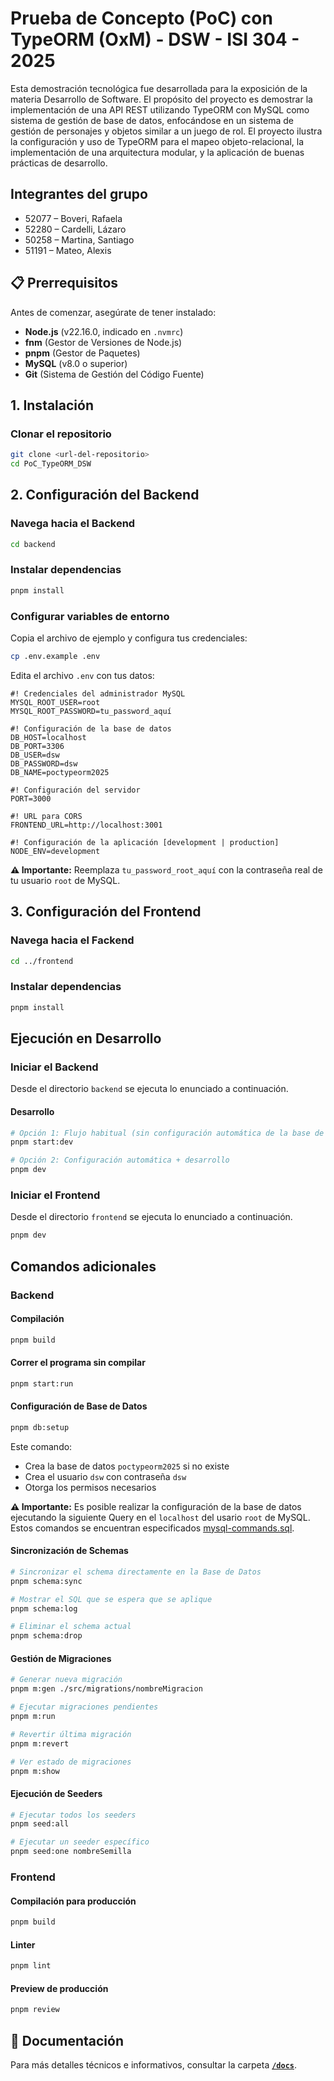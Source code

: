 # Prueba de Concepto (PoC) con TypeORM (OxM) - DSW - ISI 304 - 2025

Esta demostración tecnológica fue desarrollada para la exposición de la materia Desarrollo de Software. El propósito del proyecto es demostrar la implementación de una API REST utilizando TypeORM con MySQL como sistema de gestión de base de datos, enfocándose en un sistema de gestión de personajes y objetos similar a un juego de rol. El proyecto ilustra la configuración y uso de TypeORM para el mapeo objeto-relacional, la implementación de una arquitectura modular, y la aplicación de buenas prácticas de desarrollo.

## Integrantes del grupo

- 52077 – Boveri, Rafaela
- 52280 – Cardelli, Lázaro
- 50258 – Martina, Santiago
- 51191 – Mateo, Alexis

## 📋 Prerrequisitos

Antes de comenzar, asegúrate de tener instalado:

- **Node.js** (v22.16.0, indicado en `.nvmrc`)
- **fnm** (Gestor de Versiones de Node.js)
- **pnpm** (Gestor de Paquetes)
- **MySQL** (v8.0 o superior)
- **Git** (Sistema de Gestión del Código Fuente)

## 1. Instalación

### Clonar el repositorio

```bash
git clone <url-del-repositorio>
cd PoC_TypeORM_DSW
```

## 2. Configuración del Backend

### Navega hacia el Backend

```bash
cd backend
```

### Instalar dependencias

```bash
pnpm install
```

### Configurar variables de entorno

Copia el archivo de ejemplo y configura tus credenciales:

```bash
cp .env.example .env
```

Edita el archivo `.env` con tus datos:

```env
#! Credenciales del administrador MySQL
MYSQL_ROOT_USER=root
MYSQL_ROOT_PASSWORD=tu_password_aquí

#! Configuración de la base de datos
DB_HOST=localhost
DB_PORT=3306
DB_USER=dsw
DB_PASSWORD=dsw
DB_NAME=poctypeorm2025

#! Configuración del servidor
PORT=3000

#! URL para CORS
FRONTEND_URL=http://localhost:3001

#! Configuración de la aplicación [development | production]
NODE_ENV=development
```

**⚠️ Importante:** Reemplaza `tu_password_root_aquí` con la contraseña real de tu usuario `root` de MySQL.

## 3. Configuración del Frontend

### Navega hacia el Fackend

```bash
cd ../frontend
```

### Instalar dependencias

```bash
pnpm install
```

## Ejecución en Desarrollo

### Iniciar el Backend

Desde el directorio `backend` se ejecuta lo enunciado a continuación.

#### Desarrollo

```bash
# Opción 1: Flujo habitual (sin configuración automática de la base de datos)
pnpm start:dev

# Opción 2: Configuración automática + desarrollo
pnpm dev
```

### Iniciar el Frontend

Desde el directorio `frontend` se ejecuta lo enunciado a continuación.

```bash
pnpm dev
```

## Comandos adicionales

### Backend

#### Compilación

```bash
pnpm build
```

#### Correr el programa sin compilar

```bash
pnpm start:run
```

#### Configuración de Base de Datos

```bash
pnpm db:setup
```

Este comando:

- Crea la base de datos `poctypeorm2025` si no existe
- Crea el usuario `dsw` con contraseña `dsw`
- Otorga los permisos necesarios

**⚠️ Importante:** Es posible realizar la configuración de la base de datos ejecutando la siguiente Query en el `localhost` del usario `root` de MySQL. Estos comandos se encuentran especificados [mysql-commands.sql](./docs/mysql-commands.sql).

#### Sincronización de Schemas

```bash
# Sincronizar el schema directamente en la Base de Datos
pnpm schema:sync

# Mostrar el SQL que se espera que se aplique
pnpm schema:log

# Eliminar el schema actual
pnpm schema:drop
```

#### Gestión de Migraciones

```bash
# Generar nueva migración
pnpm m:gen ./src/migrations/nombreMigracion

# Ejecutar migraciones pendientes
pnpm m:run

# Revertir última migración
pnpm m:revert

# Ver estado de migraciones
pnpm m:show
```

#### Ejecución de Seeders

```bash
# Ejecutar todos los seeders
pnpm seed:all

# Ejecutar un seeder específico
pnpm seed:one nombreSemilla
```

### Frontend

#### Compilación para producción

```bash
pnpm build
```

#### Linter

```bash
pnpm lint
```

#### Preview de producción

```bash
pnpm review
```

## 📖 Documentación

Para más detalles técnicos e informativos, consultar la carpeta [**`/docs`**](./docs).
